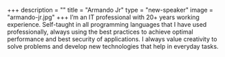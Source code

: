 +++
description = ""
title = "Armando Jr"
type = "new-speaker"
image = "armando-jr.jpg"
+++
I’m an IT professional with 20+ years working experience. Self-taught in all programming languages that I have used professionally, always using the best practices to achieve optimal performance and best security of applications. I always value creativity to solve problems and develop new technologies that help in everyday tasks.